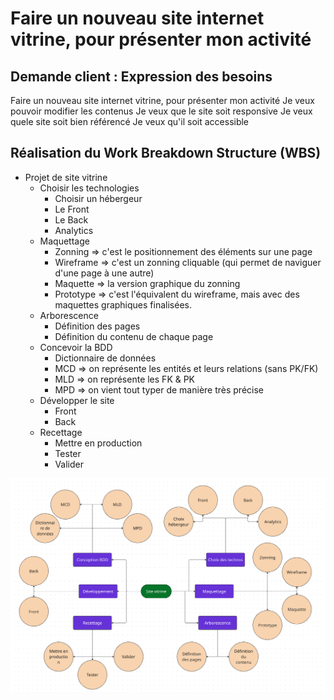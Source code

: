 # Faire un nouveau site internet vitrine, pour présenter mon activité

## Demande client : Expression des besoins

Faire un nouveau site internet vitrine, pour présenter mon activité
Je veux pouvoir modifier les contenus
Je veux que le site soit responsive
Je veux quele site soit bien référencé
Je veux qu'il soit accessible

## Réalisation du Work Breakdown Structure (WBS)

- Projet de site vitrine
    - Choisir les technologies
        - Choisir un hébergeur
        - Le Front
        - Le Back
        - Analytics
    - Maquettage
        - Zonning => c'est le positionnement des éléments sur une page
        - Wireframe => c'est un zonning cliquable (qui permet de naviguer d'une page à une autre)
        - Maquette => la version graphique du zonning
        - Prototype => c'est l'équivalent du wireframe, mais avec des maquettes graphiques finalisées.
    - Arborescence
        - Définition des pages
        - Définition du contenu de chaque page
    - Concevoir la BDD
        - Dictionnaire de données
        - MCD => on représente les entités et leurs relations (sans PK/FK)
        - MLD => on représente les FK & PK
        - MPD => on vient tout typer de manière très précise
    - Développer le site
        - Front
        - Back
    - Recettage
        - Mettre en production
        - Tester
        - Valider

<img src="sources/wbs.png">
